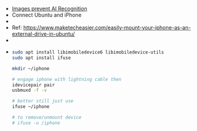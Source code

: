 - [Images prevent AI Recognition](https://github.com/Shawn-Shan/fawkes)
- Connect Ubuntu and iPhone
-
- Ref: https://www.maketecheasier.com/easily-mount-your-iphone-as-an-external-drive-in-ubuntu/
-
- ```bash
  sudo apt install libimobiledevice6 libimobiledevice-utils
  sudo apt install ifuse
  
  mkdir ~/iphone
  
  # engage iphone with lightning cable then
  idevicepair pair
  usbmuxd -f -v
  
  # better still just use 
  ifuse ~/iphone
  
  # to remove/unmount device
  # ifuse -u /iphone
  ```